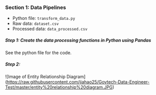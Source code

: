### Section 1: Data Pipelines

- Python file: `transform_data.py`
- Raw data: `dataset.csv`
- Processed data: `data_processed.csv`

##### Step 1: Create the data processing functions in Python using Pandas 

See the python file for the code.

##### Step 2: 

![Image of Entity Relationship Diagram] (https://raw.githubusercontent.com/jiahao25/Govtech-Data-Engineer-Test/master/entity%20relationship%20diagram.JPG)
